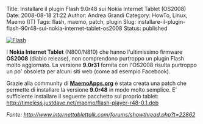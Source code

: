 Title: Installare il plugin Flash 9.0r48 sui Nokia Internet Tablet (OS2008)
Date: 2008-08-18 21:22
Author: Andrea Grandi
Category: HowTo, Linux, Maemo (IT)
Tags: flash, maemo, patch, plugin
Slug: installare-il-plugin-flash-90r48-sui-nokia-internet-tablet-os2008
Status: published

[![Flash](http://www.pctuner.org/download/immagini/adobe_flash_8pct.jpg)]()

I **Nokia Internet Tablet** (N800/N810) che hanno l'ultimissimo firmware **OS2008** (diablo release), non
comprendono purtroppo un plugin Flash molto aggiornato. La versione
**9.0r31** fornita con l'OS2008 risulta purtroppo un po' obsoleta per
alcuni siti web (come ad esempio Facebook).

Grazie alla community di [**MaemoApps.org**](http://www.maemo-apps.org/)
è stata creata una patch che permette di installare la versione
**9.0r48** in modo molto semplice. E' sufficiente installare il seguente
pacchetto sul proprio tablet: <http://timeless.justdave.net/maemo/flash-player-r48-0.1.deb>

*Fonte: <http://www.internettablettalk.com/forums/showthread.php?t=22862>*
